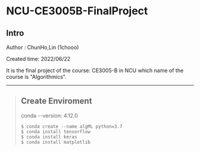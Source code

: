 # NCU-CE3005B-FinalProject

## Intro
Author : ChunHo,Lin (1chooo)

Created time: 2022/06/22  

It is the final project of the course: CE3005-B in NCU which name of the course is "Algorithmics".

---

>## Create Enviroment
>
> conda --version: 4.12.0
> 
> ```
> $ conda create --name algML python=3.7
> $ conda install tensorflow
> $ conda install keras
> $ conda install matplotlib
> ```